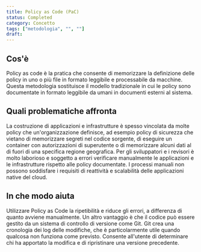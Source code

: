 ```yaml
---
title: Policy as Code (PaC)
status: Completed
category: Concetto
tags: ["metodologia", "", ""]
draft: 
---
```


## Cos'è

Policy as code è la pratica che consente di memorizzare la definizione delle policy in uno o più file in formato leggibile e processabile da macchine. 
Questa metodologia sostituisce il modello tradizionale in cui le policy sono documentate in formato leggibile da umani in documenti esterni al sistema.

## Quali problematiche affronta

La costruzione di applicazioni e infrastrutture è spesso vincolata da molte policy che un'organizzazione definisce, 
ad esempio policy di sicurezza che vietano di memorizzare segreti nel codice sorgente, di eseguire un container con autorizzazioni di superutente 
o di memorizzare alcuni dati al di fuori di una specifica regione geografica. 
 Per gli sviluppatori e i revisori è molto laborioso e soggetto a errori verificare manualmente le applicazioni e le infrastrutture rispetto alle policy documentate.
I processi manuali non possono soddisfare i requisiti di reattività e scalabilità delle applicazioni native del cloud.

## In che modo aiuta

Utilizzare Policy as Code la ripetibilità e riduce gli errori, a differenza di quanto avviene manualmente.
Un altro vantaggio è che il codice può essere gestito da un sistema di controllo di versione come Git. 
Git crea una cronologia dei log delle modifiche, che è particolarmente utile quando qualcosa non funziona come previsto. 
Consente all'utente di determinare chi ha apportato la modifica e di ripristinare una versione precedente.

